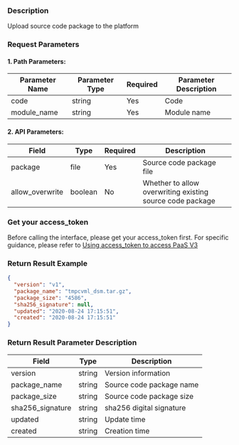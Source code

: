 ### Description
Upload source code package to the platform

### Request Parameters

#### 1. Path Parameters:

| Parameter Name | Parameter Type | Required | Parameter Description |
| -------------- | -------------- | -------- | --------------------- |
| code           | string         | Yes      | Code                  |
| module_name    | string         | Yes      | Module name           |

#### 2. API Parameters:

| Field           | Type    | Required | Description                          |
| --------------- | ------- | -------- | ------------------------------------ |
| package         | file    | Yes      | Source code package file             |
| allow_overwrite | boolean | No       | Whether to allow overwriting existing source code package |

### Get your access_token
Before calling the interface, please get your access_token first. For specific guidance, please refer to [Using access_token to access PaaS V3](https://bk.tencent.com/docs/markdown/PaaS3.0/topics/paas/access_token)

### Return Result Example
```json
{
  "version": "v1",
  "package_name": "tmpcvml_dsm.tar.gz",
  "package_size": "4586",
  "sha256_signature": null,
  "updated": "2020-08-24 17:15:51",
  "created": "2020-08-24 17:15:51"
}
```

### Return Result Parameter Description

| Field           | Type   | Description       |
| --------------- | ------ | ----------------- |
| version         | string | Version information |
| package_name    | string | Source code package name |
| package_size    | string | Source code package size |
| sha256_signature | string | sha256 digital signature |
| updated         | string | Update time       |
| created         | string | Creation time     |